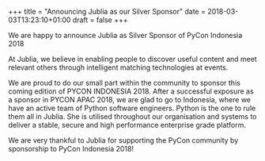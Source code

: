 +++
title = "Announcing Jublia as our Silver Sponsor"
date = 2018-03-03T13:23:10+01:00
draft = false
+++

We are happy to announce Jublia as Silver Sponsor of PyCon Indonesia 2018

At Jublia, we believe in enabling people to discover useful content and meet relevant others through intelligent matching technologies at events.

We are proud to do our small part within the community to sponsor this coming edition of PYCON INDONESIA 2018. After a successful exposure as a sponsor in PYCON APAC 2018, we are glad to go to Indonesia, where we have an active team of Python software engineers. Python is the one to rule them all in Jublia. She is utilised throughout our organisation and systems to deliver a stable, secure and high performance enterprise grade platform.

We are very thankful to Jublia for supporting the PyCon community by sponsorship to PyCon Indonesia 2018!

